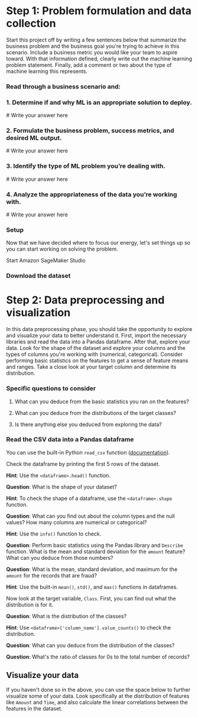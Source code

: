 # Step 1: Problem formulation and data collection

Start this project off by writing a few sentences below that summarize the business problem and the business goal you're trying to achieve in this scenario. Include a business metric you would like your team to aspire toward. With that information defined, clearly write out the machine learning problem statement. Finally, add a comment or two about the type of machine learning this represents.

### Read through a business scenario and:

### 1. Determine if and why ML is an appropriate solution to deploy.
\# Write your answer here

### 2. Formulate the business problem, success metrics, and desired ML output.
\# Write your answer here

### 3. Identify the type of ML problem you’re dealing with.
\# Write your answer here

### 4. Analyze the appropriateness of the data you’re working with.
\# Write your answer here


### Setup

Now that we have decided where to focus our energy, let's set things up so you can start working on solving the problem.

Start Amazon SageMaker Studio

### Download the dataset


# Step 2: Data preprocessing and visualization 
In this data preprocessing phase, you should take the opportunity to explore and visualize your data to better understand it. First, import the necessary libraries and read the data into a Pandas dataframe. After that, explore your data. Look for the shape of the dataset and explore your columns and the types of columns you're working with (numerical, categorical). Consider performing basic statistics on the features to get a sense of feature means and ranges. Take a close look at your target column and determine its distribution.

### Specific questions to consider
1. What can you deduce from the basic statistics you ran on the features? 

2. What can you deduce from the distributions of the target classes?

3. Is there anything else you deduced from exploring the data?


### Read the CSV data into a Pandas dataframe
You can use the built-in Python `read_csv` function ([documentation](https://pandas.pydata.org/pandas-docs/stable/reference/api/pandas.read_csv.html)).

Check the dataframe by printing the first 5 rows of the dataset.  

**Hint**: Use the `<dataframe>.head()` function.


**Question**: What is the shape of your dataset?  

**Hint**: To check the shape of a dataframe, use the `<dataframe>.shape` function.

**Question**: What can you find out about the column types and the null values? How many columns are numerical or categorical? 

**Hint**: Use the `info()` function to check.

**Question**: Perform basic statistics using the Pandas library and `Describe` function. What is the mean and standard deviation for the `amount` feature? What can you deduce from those numbers?


**Question**: What is the mean, standard deviation, and maximum for the `amount` for the records that are fraud?  

**Hint**: Use the built-in `mean()`, `std()`, and `max()` functions in dataframes.

Now look at the target variable, `Class`. First, you can find out what the distribution is for it.
 
**Question**: What is the distribution of the classes?  

**Hint**: Use `<dataframe>['column_name'].value_counts()` to check the distribution.

**Question**: What can you deduce from the distribution of the classes?

**Question**: What's the ratio of classes for 0s to the total number of records?

## Visualize your data
If you haven't done so in the above, you can use the space below to further visualize some of your data. Look specifically at the distribution of features like `Amount` and `Time`, and also calculate the linear correlations between the features in the dataset. 

